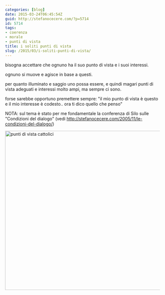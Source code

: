 ```yaml
---
categories: [blog]
date: 2015-03-24T06:45:54Z
guid: http://stefanocecere.com/?p=5714
id: 5714
tags:
- coerenza
- morale
- punti di vista
title: i soliti punti di vista
slug: /2015/03/i-soliti-punti-di-vista/
---
```


bisogna accettare che ognuno ha il suo punto di vista e i suoi interessi.
  
ognuno si muove e agisce in base a questi.
  
per quanto illuminato e saggio uno possa essere, e quindi magari punti di vista adeguati e interessi molto ampi, ma sempre ci sono.

forse sarebbe opportuno premettere sempre: "il mio punto di vista è questo e il mio interesse è codesto.. ora ti dico quello che penso"

NOTA: sul tema è stato per me fondamentale la conferenza di Silo sulle "Condizioni del dialogo" (vedi <a href="http://stefanocecere.com/2005/11/le-condizioni-del-dialogo/" target="_blank" rel="nofollow">http://stefanocecere.com/2005/11/le-condizioni-del-dialogo/</a>)

<img class="alignnone size-full wp-image-5715" src="http://stefanocecere.com/wp-content/uploads/sites/3/2015/03/punti-di-vista-cattolici.jpg" alt="punti di vista cattolici" width="526" height="518" srcset="http://stefanocecere.com/wp-content/uploads/sites/3/2015/03/punti-di-vista-cattolici.jpg 526w, http://stefanocecere.com/wp-content/uploads/sites/3/2015/03/punti-di-vista-cattolici-300x295.jpg 300w" sizes="(max-width: 526px) 100vw, 526px" />